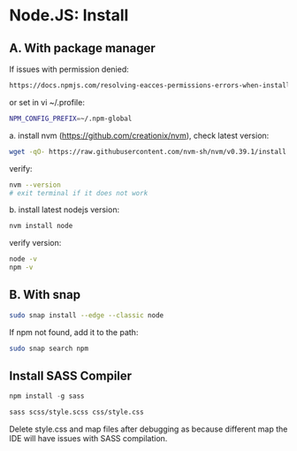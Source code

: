 # Node.JS: Install
## A. With package manager
If issues with permission denied:
```html
https://docs.npmjs.com/resolving-eacces-permissions-errors-when-installing-packages-globally
```
or set in vi ~/.profile:
```bash
NPM_CONFIG_PREFIX=~/.npm-global
```
a. install nvm (https://github.com/creationix/nvm), check latest version:
```bash
wget -qO- https://raw.githubusercontent.com/nvm-sh/nvm/v0.39.1/install.sh | bash
```
verify:
```bash
nvm --version
# exit terminal if it does not work
```
b. install latest nodejs version:
```bash
nvm install node
```
verify version: 
```bash
node -v
npm -v
```
## B. With snap
```bash
sudo snap install --edge --classic node
```
If npm not found, add it to the path:
```bash
sudo snap search npm
```
## Install SASS Compiler
```js
npm install -g sass
```
```bash
sass scss/style.scss css/style.css
```
Delete style.css and map files after debugging as because different map the IDE will have issues with SASS compilation.
